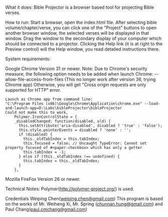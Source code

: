 What it does:
  Bible Projector is a browser based tool for projecting Bible verses.

How to run:
  Start a browser, open the index.html file.
  After selecting bible volume/chapter/verse, you can click one of the "Project" buttons
  to open another browser window, the selected verses will be displayed in that window.
  Drag the window to the secondary display of your computer which should be connected
  to a projector.
  Clicking the Help link (it is at right to the Preview control) will the Help window, you
  read detailed instructions there.

System requirements:

  Google Chrome
    Version 31 or newer.
    Note: Due to Chrome's security measure, the following option needs to be added when launch Chrome:
      --allow-file-access-from-files  (This no longer work after version 36, trying Chrome app)
    Otherwise, you will get "Cross origin requests are only supported for HTTP" error.
	
	Launch as Chrome app from command line:
	"C:\Program Files (x86)\Google\Chrome\Application\chrome.exe" --load-and-launch-app=D:\Labs\bibleProjector\bibleProjector
	Could not make this to work, 
		Polymer.IronControlState = {
		_disabledChanged: function(disabled, old) {
		  this.setAttribute('aria-disabled', disabled ? 'true' : 'false');
		  this.style.pointerEvents = disabled ? 'none' : '';
		  if (disabled) {
			this._oldTabIndex = this.tabIndex;
			this.focused = false; // Uncaught TypeError: Cannot set property focused of #<paper-checkbox> which has only a getter
			this.tabIndex = -1;
		  } else if (this._oldTabIndex !== undefined) {
			this.tabIndex = this._oldTabIndex;
		  }
		},

  Mozilla FireFox
    Version 26 or newer.

Technical Notes:
  Polymer(http://polymer-project.org/) is used.

Credentials
  Weiping Chen(weiping.chen@gmail.com)
  This program is based on the works of Mr. Weiheng Xi, Mr. Spring (chunnan.hung@gmail.com)
  and Paul Chang(paul.cmchang@gmail.com)
